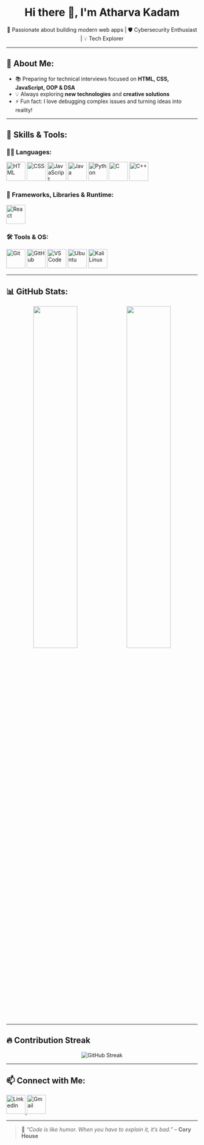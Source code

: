 <h1 align="center">Hi there 👋, I'm Atharva Kadam</h1>

<p align="center">
🚀 Passionate about building modern web apps | 🛡 Cybersecurity Enthusiast | 💡 Tech Explorer  
</p>

---

## 🌟 About Me:

- 📚 Preparing for technical interviews focused on **HTML, CSS, JavaScript, OOP & DSA**  
- 💡 Always exploring **new technologies** and **creative solutions**  
- ⚡ Fun fact: I love debugging complex issues and turning ideas into reality!

---

## 🧠 Skills & Tools:

### 👨‍💻 Languages:
<p align="left">
  <img src="https://cdn-icons-png.flaticon.com/512/5968/5968267.png" width="50" title="HTML" />
  <img src="https://cdn-icons-png.flaticon.com/512/5968/5968242.png" width="50" title="CSS" />
  <img src="https://cdn-icons-png.flaticon.com/512/5968/5968292.png" width="50" title="JavaScript" />
  <img src="https://cdn-icons-png.flaticon.com/512/226/226777.png" width="50" title="Java" />
  <img src="https://cdn-icons-png.flaticon.com/512/5968/5968350.png" width="50" title="Python" />
  <img src="https://cdn-icons-png.flaticon.com/512/6132/6132221.png" width="50" title="C" />
  <img src="https://cdn-icons-png.flaticon.com/512/6132/6132222.png" width="50" title="C++" />
</p>

### 🚀 Frameworks, Libraries & Runtime:
<p align="left">
  <img src="https://cdn-icons-png.flaticon.com/512/1126/1126012.png" width="50" title="React" />
</p>

### 🛠 Tools & OS:
<p align="left">
  <img src="https://cdn-icons-png.flaticon.com/512/2111/2111288.png" width="50" title="Git" />
  <img src="https://cdn-icons-png.flaticon.com/512/733/733553.png" width="50" title="GitHub" />
  <img src="https://cdn-icons-png.flaticon.com/512/906/906324.png" width="50" title="VS Code" />
  <img src="https://cdn-icons-png.flaticon.com/512/5968/5968672.png" width="50" title="Ubuntu" />
  <img src="https://upload.wikimedia.org/wikipedia/commons/2/2b/Kali-dragon-icon.svg" width="50" title="Kali Linux" />
</p>

---

## 📊 GitHub Stats:

<p align="center">
  <img src="https://github-readme-stats.vercel.app/api?username=AtharvaKailasKadam&show_icons=true&theme=radical" width="48%" />
  <img src="https://github-readme-stats.vercel.app/api/top-langs/?username=AtharvaKailasKadam&layout=compact&theme=radical" width="48%" />
</p>

---

## 🔥 Contribution Streak

<p align="center">
  <img src="https://streak-stats.demolab.com?user=AtharvaKailasKadam&theme=dark&hide_border=true" alt="GitHub Streak" />
</p>

---
## 📫 Connect with Me:

  <a href="https://www.linkedin.com/in/atharva-kadam-176325328/" target="_blank">
    <img src="https://cdn-icons-png.flaticon.com/512/174/174857.png" width="50" title="LinkedIn" />
  </a>
  <a href="mailto:atharvakailaskadam1809@gmail.com">
    <img src="https://cdn-icons-png.flaticon.com/512/732/732200.png" width="50" title="Gmail" />
  </a>


---

> 💬 _“Code is like humor. When you have to explain it, it’s bad.”_ – **Cory House**
